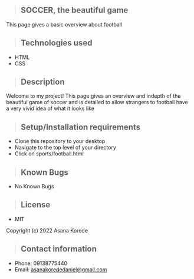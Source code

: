 >## SOCCER, the beautiful game

This page gives a basic overview about football

>## Technologies used

* HTML
* CSS

>## Description

Welcome to my project! This page gives an overview and indepth of the beautiful game of soccer and is detailed to allow strangers to football have a very vivid idea of what it looks like

>## Setup/Installation requirements
* Clone this repository to your desktop
* Navigate to the top level of your directory
* Click on sports/football.html

>## Known Bugs
* No Known Bugs

>## License
* MIT

Copyright (c) 2022 Asana Korede

>## Contact information
* Phone: 09138775440
* Email: asanakorededaniel@gmail.com

